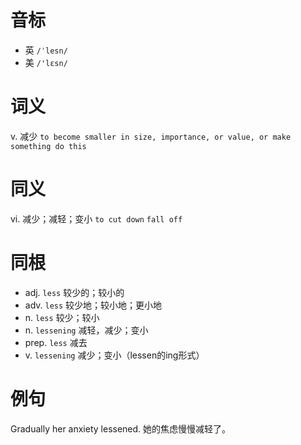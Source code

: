 # 音标

- 英 `/ˈlesn/`
- 美 `/'lɛsn/`

# 词义

v. 减少
`to become smaller in size, importance, or value, or make something do this`

# 同义

vi. 减少；减轻；变小
`to cut down` `fall off`

# 同根

- adj. `less` 较少的；较小的
- adv. `less` 较少地；较小地；更小地
- n. `less` 较少；较小
- n. `lessening` 减轻，减少；变小
- prep. `less` 减去
- v. `lessening` 减少；变小（lessen的ing形式）

# 例句

Gradually her anxiety lessened.
她的焦虑慢慢减轻了。


